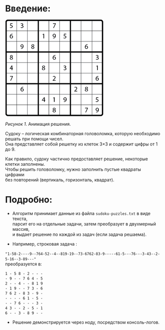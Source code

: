 # Введение:

![Решение анимация](readme-assets/sequence.gif)

*Рисунок 1*. Анимация решения.

Судоку – логическая комбинаторная головоломка, которую необходимо решать при помощи чисел.  
Она представляет собой решетку из клеток 3×3 и содержит цифры от 1 до 9.

Как правило, судоку частично предоставляет решение, некоторые клетки заполнены.  
Чтобы решить головоломку, нужно заполнить пустые квадраты цифрами  
без повторений (вертикаль, горизонталь, квадрат).

# Подробно:
* Алгоритм принимает данные из файла `sudoku-puzzles.txt` в виде текста,  
парсит его на отдельные задачи, затем преобразует в двухмерный массив,  
и выдает решение по каждой из задач (если задача решаема).

* Например, строковая задача :  

`"1-58-2----9--764-52--4--819-19--73-6762-83-9-----61-5---76---3-43--2-5-16--3-89---"`  
преобразуется в:  
```
1 - 5 8 - 2 - - -
- 9 - - 7 6 4 - 5
2 - - 4 - - 8 1 9
- 1 9 - - 7 3 - 6
7 6 2 - 8 3 - 9 -
- - - - 6 1 - 5 -
- - 7 6 - - - 3 -
4 3 - - 2 - 5 - 1
6 - - 3 - 8 9 - -
```

* Решение демонстрируется через ноду, посредством  консоль-логов.
